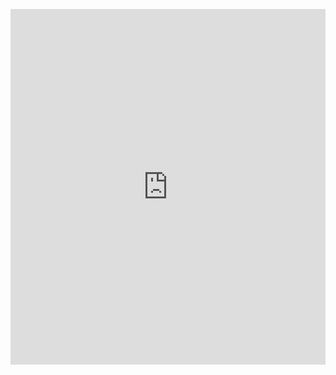 <p><iframe allowfullscreen width="100%" height="569" class="google-slides-iframe" frameborder="0" scrolling="no" src="https://docs.google.com/presentation/d/e/2PACX-1vSJplKNvmVgQkiJy9BizdRtVNUrO70AZGsj2rXIOSG-bRTbbOO4SeY-JDncKsckTXdDOtkwYCah5vRp/embed?start=false&amp;loop=false&amp;delayms=3000"></iframe></p>